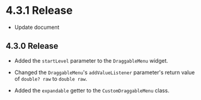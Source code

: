 # 4.3.1 Release

- Update document

## 4.3.0 Release

- Added the `startLevel` parameter to the `DraggableMenu` widget.

- Changed the `DraggableMenu`'s `addValueListener` parameter's return value of `double? raw` to `double raw`.

- Added the `expandable` getter to the `CustomDraggableMenu` class.